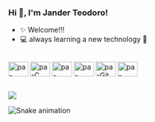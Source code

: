 ### Hi 🖖, I'm Jander Teodoro!

- ✨ Welcome!!!
- 💻 always learning a new technology 🤠

<div style="display: inline_block"><br>
  <img align="center" alt="pa-Html" height="30" width="40" src="https://cdn.jsdelivr.net/gh/devicons/devicon/icons/html5/html5-original.svg">
  <img align="center" alt="pa-C" height="30" width="40" src="https://cdn.jsdelivr.net/gh/devicons/devicon/icons/c/c-original.svg">
  <img align="center" alt="pa-Python" height="30" width="40" src="https://cdn.jsdelivr.net/gh/devicons/devicon/icons/python/python-original.svg">
  <img align="center" alt="pa-Node" height="30" width="40" src="https://cdn.jsdelivr.net/gh/devicons/devicon/icons/nodejs/nodejs-original.svg">
  <img align="center" alt="pa-Git" height="30" width="40" src="https://cdn.jsdelivr.net/gh/devicons/devicon/icons/git/git-original.svg">
  <img align="center" alt="pa-Linux" height="30" width="40" src="https://cdn.jsdelivr.net/gh/devicons/devicon/icons/linux/linux-original.svg">
</div>
  
##

<div>
<a href="https://www.linkedin.com/in/janderteodoro/" target:"_blank"><img src="https://img.shields.io/badge/LinkedIn-0077B5?style=for-the-badge&logo=linkedin&logoColor=black" target="_blank"></a>
</div>

![Snake animation](https://github.com/janderteodoro/janderteodoro/blob/output/github-contribution-grid-snake.svg)
